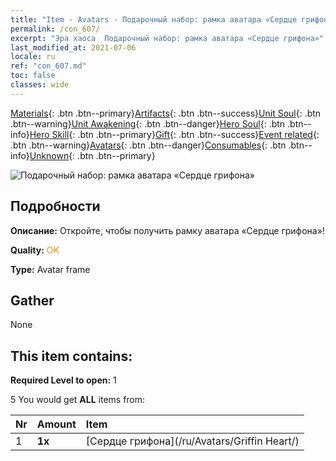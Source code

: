 ```yaml
---
title: "Item - Avatars - Подарочный набор: рамка аватара «Сердце грифона»"
permalink: /con_607/
excerpt: "Эра хаоса  Подарочный набор: рамка аватара «Сердце грифона»"
last_modified_at: 2021-07-06
locale: ru
ref: "con_607.md"
toc: false
classes: wide
---
```

 [Materials](/ItemsRU/){: .btn .btn--primary}[Artifacts](/ItemsRU/Artifacts/){: .btn .btn--success}[Unit Soul](/ItemsRU/UnitSoul/){: .btn .btn--warning}[Unit Awakening](/ItemsRU/UnitAwakening/){: .btn .btn--danger}[Hero Soul](/ItemsRU/HeroSoul/){: .btn .btn--info}[Hero Skill](/ItemsRU/HeroSkill/){: .btn .btn--primary}[Gift](/ItemsRU/Gift/){: .btn .btn--success}[Event related](/ItemsRU/Events/){: .btn .btn--warning}[Avatars](/ItemsRU/Avatars/){: .btn .btn--danger}[Consumables](/ItemsRU/Consumables/){: .btn .btn--info}[Unknown](/ItemsRU/Unknown/){: .btn .btn--primary}

 ![Подарочный набор: рамка аватара «Сердце грифона»](/images/t/i_907003.png)

## Подробности
 **Описание:** Откройте, чтобы получить рамку аватара «Сердце грифона»!

 **Quality:** <span style="color: #FF8C00">OK</span>

 **Type:** Avatar frame

## Gather

  None

## This item contains:

 **Required Level to open:** 1

 5 You would get **ALL** items  from:

  | Nr | Amount |     Item    |
  |:---|:-------|:------------|
  | 1 |  **1x** | [Сердце грифона](/ru/Avatars/Griffin Heart/) |  | 
